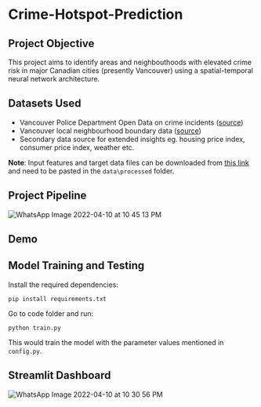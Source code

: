 # Crime-Hotspot-Prediction

## Project Objective
This project aims to identify areas and neighbouthoods with elevated crime risk in major Canadian cities (presently Vancouver) using a spatial-temporal neural network architecture. 

## Datasets Used
* Vancouver Police Department Open Data on crime incidents ([source](https://geodash.vpd.ca/opendata/))
* Vancouver local neighbourhood boundary data ([source](https://opendata.vancouver.ca/explore/dataset/local-area-boundary/information/?disjunctive.name&location=11,49.2474,-123.12402))
* Secondary data source for extended insights eg. housing price index, consumer price index, weather etc.

**Note**: Input features and target data files can be downloaded from [this link](https://drive.google.com/drive/folders/1n4d247P9sBAOvWwQL6S-VYkw63mQNSaO?usp=sharing) and need to be pasted in the `data\processed` folder.

## Project Pipeline
![WhatsApp Image 2022-04-10 at 10 45 13 PM](https://user-images.githubusercontent.com/25038038/162674753-05b25cb7-39c9-4588-a078-fb5bdf9a4373.jpeg)

## Demo

## Model Training and Testing

Install the required dependencies:

``` pip install requirements.txt ```

Go to code folder and run:

``` python train.py ```

This would train the model with the parameter values mentioned in `config.py`.


## Streamlit Dashboard
![WhatsApp Image 2022-04-10 at 10 30 56 PM](https://user-images.githubusercontent.com/26691915/162671625-5cc9d3a2-7ad4-4064-85bd-9859c03481a1.jpeg)

